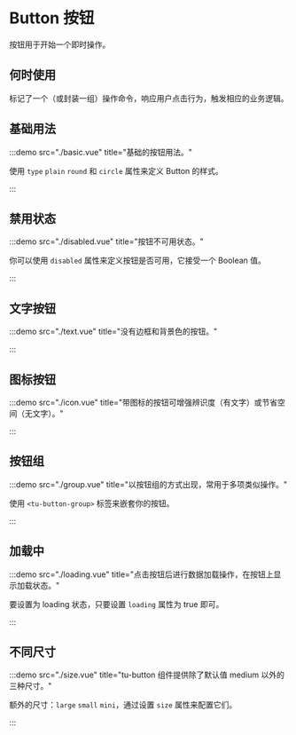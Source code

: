 # Button 按钮

按钮用于开始一个即时操作。

## 何时使用

标记了一个（或封装一组）操作命令，响应用户点击行为，触发相应的业务逻辑。

## 基础用法

:::demo src="./basic.vue" title="基础的按钮用法。"

使用 `type` `plain` `round` 和 `circle` 属性来定义 Button 的样式。

:::

## 禁用状态

:::demo src="./disabled.vue" title="按钮不可用状态。"

你可以使用 `disabled` 属性来定义按钮是否可用，它接受一个 Boolean 值。

:::

## 文字按钮

:::demo src="./text.vue" title="没有边框和背景色的按钮。"

:::

## 图标按钮

:::demo src="./icon.vue" title="带图标的按钮可增强辨识度（有文字）或节省空间（无文字）。"

:::

## 按钮组

:::demo src="./group.vue" title="以按钮组的方式出现，常用于多项类似操作。"

使用 `<tu-button-group>` 标签来嵌套你的按钮。

:::

## 加载中

:::demo src="./loading.vue" title="点击按钮后进行数据加载操作，在按钮上显示加载状态。"

要设置为 loading 状态，只要设置 `loading` 属性为 true 即可。

:::

## 不同尺寸

:::demo src="./size.vue" title="tu-button 组件提供除了默认值 medium 以外的三种尺寸。"

额外的尺寸：`large` `small` `mini`，通过设置 `size` 属性来配置它们。

:::

<!-- ## Button API

### Button Attributes

| Name         | Description                            | Type                                                                            | Default |
| ------------ | -------------------------------------- | ------------------------------------------------------------------------------- | ------- |
| size         | button size                            | ^[enum]`'large'\| 'default'\| 'small'`                                          | —       |
| type         | button type                            | ^[enum]`'primary'\| 'success'\| 'warning'\| 'danger'\| 'info'\| 'text'(delete)` | —       |
| round        | determine whether it's a round button  | ^[boolean]                                                                      | false   |
| circle       | determine whether it's a circle button | ^[boolean]                                                                      | false   |
| loading      | determine whether it's loading         | ^[boolean]                                                                      | false   |
| loading-icon | customize loading icon component       | ^[string] / ^[Component]                                                        | Loading |
| disabled     | disable the button                     | ^[boolean]                                                                      | false   |
| icon         | icon component                         | ^[string] / ^[Component]                                                        | —       |
| autofocus    | same as native button's `autofocus`    | ^[boolean]                                                                      | false   |
| native-type  | same as native button's `type`         | ^[enum]`'button'\| 'submit'\| 'reset'`                                          | button  |

### Button Slots

| Name    | Description                 |
| ------- | --------------------------- |
| default | customize default content   |
| loading | customize loading component |
| icon    | customize icon component    |

### Button Exposes

| Name     | Description         | Type                                                                                                           |
| -------- | ------------------- | -------------------------------------------------------------------------------------------------------------- |
| ref      | button html element | ^[object]`Ref<HTMLButtonElement>`                                                                              |
| size     | button size         | ^[object]`ComputedRef<'' \| 'small' \| 'default' \| 'large'>`                                                  |
| type     | button type         | ^[object]`ComputedRef<'' \| 'default' \| 'primary' \| 'success' \| 'warning' \| 'info' \| 'danger' \| 'text'>` |
| disabled | button disabled     | ^[object]`ComputedRef<boolean>`                                                                                |

## ButtonGroup API

### ButtonGroup Attributes

| Name | Description                                      | Type                                                           | Default |
| ---- | ------------------------------------------------ | -------------------------------------------------------------- | ------- |
| size | control the size of buttons in this button-group | ^[enum]`'large'\| 'default'\| 'small'`                         | —       |
| type | control the type of buttons in this button-group | ^[enum]`'primary'\| 'success'\| 'warning'\| 'danger'\| 'info'` | —       |

### ButtonGroup Slots

| Name    | Description                    | Subtags |
| ------- | ------------------------------ | ------- |
| default | customize button group content | Button  | -->
